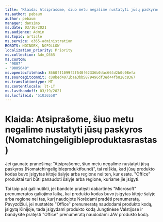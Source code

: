 ```yaml
---
title: 'Klaida: Atsiprašome, šiuo metu negalime nustatyti jūsų paskyros (Nomatchingeligibleproduktasrastas)'
ms.author: pebaum
author: pebaum
manager: dansimp
ms.date: 03/16/2021
ms.audience: Admin
ms.topic: article
ms.service: o365-administration
ROBOTS: NOINDEX, NOFOLLOW
localization_priority: Priority
ms.collection: Adm_O365
ms.custom:
- "9807"
- "9005648"
ms.openlocfilehash: 8660ff1099f2f540f62336b0dac664d2b0c08efa
ms.sourcegitcommit: c08bed4071baa3bb5879496df3ed44fb828c8367
ms.translationtype: MT
ms.contentlocale: lt-LT
ms.lasthandoff: 03/19/2021
ms.locfileid: "51036558"
---
```

# <a name="error-sorry-we-cant-set-up-your-account-right-now-nomatchingeligibleproductsfound"></a>Klaida: Atsiprašome, šiuo metu negalime nustatyti jūsų paskyros (Nomatchingeligibleproduktasrastas)

Jei gaunate pranešimą: "Atsiprašome, šiuo metu negalime nustatyti jūsų paskyros (Nomatchingeligibleproduktfound)", tai reiškia, kad jūsų produkto kodas buvo įsigytas kitoje šalyje arba regione nei ten, kur esate. "Office" produktai turi būti panaudoti šalyje arba regione, kuriame jie įsigyti.

Tai taip pat gali nutikti, jei bandote pratęsti dabartinės "Microsoft" prenumeratos galiojimo laiką, kai produkto kodas buvo įsigytas kitoje šalyje arba regione nei tas, kurį naudojote Norėdami pradėti prenumeratą. Pavyzdžiui, jei nustatėte "Office" prenumeratą naudodami produkto kodą, įsigytą Kinijoje, tada įsigydami produkto kodą Jungtinėse Valstijose ir bandykite pratęsti "Office" prenumeratą naudodami JAV produkto kodą.